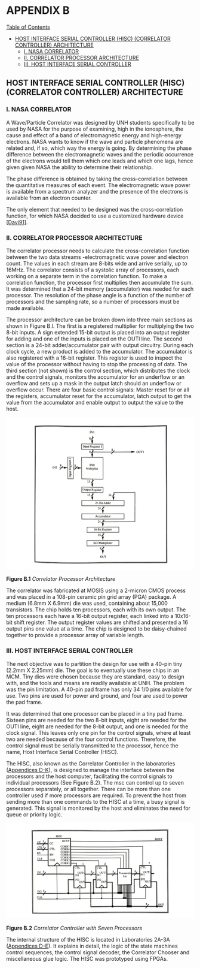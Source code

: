 # APPENDIX B

[Table of Contents](https://github.com/JeffDeCola/my-masters-thesis#table-of-contents)

* [HOST INTERFACE SERIAL CONTROLLER (HISC) (CORRELATOR CONTROLLER) ARCHITECTURE](https://github.com/JeffDeCola/my-masters-thesis/blob/master/appendices/appendix-b/appendix-b.md#host-interface-serial-controller-hisc-correlator-controller-architecture)
  * [I. NASA CORRELATOR](https://github.com/JeffDeCola/my-masters-thesis/blob/master/appendices/appendix-b/appendix-b.md#i-nasa-correlator)
  * [II. CORRELATOR PROCESSOR ARCHITECTURE](https://github.com/JeffDeCola/my-masters-thesis/blob/master/appendices/appendix-b/appendix-b.md#ii-correlator-processor-architecture)
  * [III. HOST INTERFACE SERIAL CONTROLLER](https://github.com/JeffDeCola/my-masters-thesis/blob/master/appendices/appendix-b/appendix-b.md#iii-host-interface-serial-controller)

## HOST INTERFACE SERIAL CONTROLLER (HISC) (CORRELATOR CONTROLLER) ARCHITECTURE

### I. NASA CORRELATOR

A Wave/Particle Correlator was designed by UNH students specifically to be used
by NASA for the purpose of examining, high in the ionosphere, the cause and
effect of a band of electromagnetic energy and high-energy electrons.
NASA wants to know if the wave and particle phenomena are related and, if so,
which way the energy is going. By determining the phase difference between
the electromagnetic waves and the periodic occurrence of the electrons
would tell them which one leads and which one lags, hence given
given NASA the ability to determine their relationship.

The phase difference is obtained by taking the cross-correlation between the
quantitative measures of each event. The electromagnetic wave power is
available from a spectrum analyzer and the presence of the electrons is
available from an electron counter.

The only element that needed to be designed was the cross-correlation function,
for which NASA decided to use a customized hardware device
[[Davi91]](https://github.com/JeffDeCola/my-masters-thesis/blob/master/references/references.md#davi91).

### II. CORRELATOR PROCESSOR ARCHITECTURE

The correlator processor needs to calculate the cross-correlation function
between the two data streams -electromagnetic wave power and electron count.
The values in each stream are 8-bits wide and arrive serially, up to 16MHz.
The correlator consists of a systolic array of processors, each working on a
separate term in the correlation function. To make a correlation function, the
processor first multiplies then accumulate the sum. It was determined that a
24-bit memory (accumulator) was needed for each processor. The resolution of
the phase angle is a function of the number of processors and the sampling
rate, so a number of processors must be made available.

The processor architecture can be broken down into three main sections as shown
in Figure B.l. The first is a registered multiplier for multiplying the two
8-bit inputs. A sign extended 15-bit output is placed into an output register
for adding and one of the inputs is placed on the OUTl line. The second section
is a 24-bit adder/accumulator pair with output circuitry. During each clock
cycle, a new product is added to the accumulator. The accumulator is also
registered with a 16-bit register. This register is used to inspect the value
of the processor without having to stop the processing of data. The third
section (not shown) is the control section, which distributes the clock and
the control signals, monitors the accumulator for an underflow or an overflow
and sets up a mask in the output latch should an underflow or overflow occur.
There are four basic control signals: Master reset for or all the registers,
accumulator reset for the accumulator, latch output to get the value from the
accumulator and enable output to output the value to the host.

![Figure-B.1-Correlator-Processor-Architecture.jpg](figures/Figure-B.1-Correlator-Processor-Architecture.jpg)

**Figure B.1** *Correlator Processor Architecture*

The correlator was fabricated at MOSIS using a 2-micron CMOS process and was
placed in a 108-pin ceramic pin grid array (PGA) package. A medium
(6.8mm X 6.9mm) die was used, containing about 15,000 transistors.
The chip holds ten processors, each with its own output. The ten processors
each have a 16-bit output register, each linked into a 10x16-bit shift register.
The output register values are shifted and presented a 16 output pins one
value at a time. The chip is designed to be daisy-chained together to provide
a processor array of variable length.

### III. HOST INTERFACE SERIAL CONTROLLER

The next objective was to partition the design for use with a 40-pin tiny
(2.2mm X 2.25mm) die. The goal is to eventually use these chips in an MCM.
Tiny dies were chosen because they are standard, easy to design with, and
the tools and means are readily available at UNH. The problem was the pin
limitation. A 40-pin pad frame has only 34 1/0 pins available for use. Two
pins are used for power and ground, and four are used to power the pad frame.

It was determined that one processor can be placed in a tiny pad frame.
Sixteen pins are needed for the two 8-bit inputs, eight are needed for
the OUTl line, eight are needed for the 8-bit output, and one is needed for the
clock signal. This leaves only one pin for the control signals, where at
least two are needed because of the four control functions. Therefore, the
control signal must be serially transmitted to the processor, hence the name,
Host Interface Serial Controller (HISC).

The HISC, also known as the Correlator Controller in the laboratories
([Appendices D-K](https://github.com/JeffDeCola/my-masters-thesis/blob/master/appendices/appendix-d/appendix-d.md#appendix-d)),
is designed to manage the interface between the processors and the host
computer, facilitating the control signals to individual processors
(See Figure B.2). The msc can control up to seven processors separately, or
all together. There can be more than one controller used if more
processors are required. To prevent the host from sending more than
one commands to the HISC at a time, a busy signal is generated. This
signal is monitored by the host and eliminates the need for queue
or priority logic.

![Figure-B.2-Correlator-Controller-with-Seven-Processors.jpg](figures/Figure-B.2-Correlator-Controller-with-Seven-Processors.jpg)

**Figure B.2** *Correlator Controller with Seven Processors*

The internal structure of the HISC is located in Laboratories 2A-3A
([Appendices D-E](https://github.com/JeffDeCola/my-masters-thesis/blob/master/appendices/appendix-d/appendix-d.md#appendix-d)).
It explains in detail, the logic of the state machines
control sequences, the control signal decoder, the Correlator Chooser
and miscellaneous glue logic. The HISC was prototyped using FPGAs.
